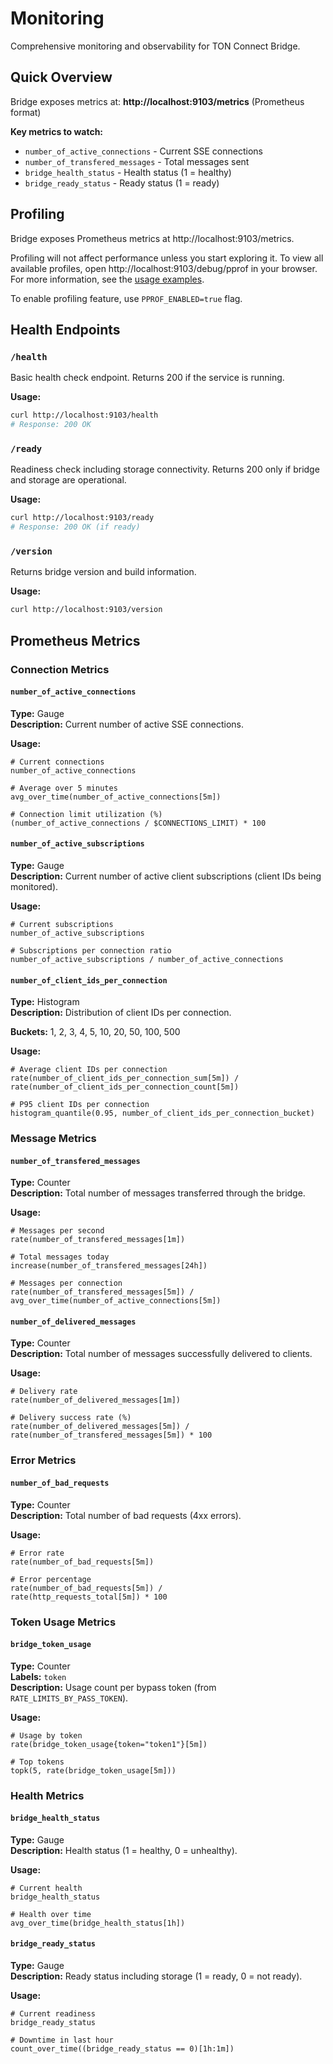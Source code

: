 # Monitoring

Comprehensive monitoring and observability for TON Connect Bridge.

## Quick Overview

Bridge exposes metrics at: **http://localhost:9103/metrics** (Prometheus format)

**Key metrics to watch:**
- `number_of_active_connections` - Current SSE connections
- `number_of_transfered_messages` - Total messages sent
- `bridge_health_status` - Health status (1 = healthy)
- `bridge_ready_status` - Ready status (1 = ready)

## Profiling

Bridge exposes Prometheus metrics at http://localhost:9103/metrics.

Profiling will not affect performance unless you start exploring it. To view all available profiles, open http://localhost:9103/debug/pprof in your browser. For more information, see the [usage examples](https://pkg.go.dev/net/http/pprof/#hdr-Usage_examples).

To enable profiling feature, use `PPROF_ENABLED=true` flag.

## Health Endpoints

### `/health`

Basic health check endpoint. Returns 200 if the service is running.

**Usage:**
```bash
curl http://localhost:9103/health
# Response: 200 OK
```

### `/ready`

Readiness check including storage connectivity. Returns 200 only if bridge and storage are operational.

**Usage:**
```bash
curl http://localhost:9103/ready
# Response: 200 OK (if ready)
```

### `/version`

Returns bridge version and build information.

**Usage:**
```bash
curl http://localhost:9103/version
```

## Prometheus Metrics

### Connection Metrics

#### `number_of_active_connections`
**Type:** Gauge  
**Description:** Current number of active SSE connections.

**Usage:**
```promql
# Current connections
number_of_active_connections

# Average over 5 minutes
avg_over_time(number_of_active_connections[5m])

# Connection limit utilization (%)
(number_of_active_connections / $CONNECTIONS_LIMIT) * 100
```

#### `number_of_active_subscriptions`
**Type:** Gauge  
**Description:** Current number of active client subscriptions (client IDs being monitored).

**Usage:**
```promql
# Current subscriptions
number_of_active_subscriptions

# Subscriptions per connection ratio
number_of_active_subscriptions / number_of_active_connections
```

#### `number_of_client_ids_per_connection`
**Type:** Histogram  
**Description:** Distribution of client IDs per connection.

**Buckets:** 1, 2, 3, 4, 5, 10, 20, 50, 100, 500

**Usage:**
```promql
# Average client IDs per connection
rate(number_of_client_ids_per_connection_sum[5m]) / 
rate(number_of_client_ids_per_connection_count[5m])

# P95 client IDs per connection
histogram_quantile(0.95, number_of_client_ids_per_connection_bucket)
```

### Message Metrics

#### `number_of_transfered_messages`
**Type:** Counter  
**Description:** Total number of messages transferred through the bridge.

**Usage:**
```promql
# Messages per second
rate(number_of_transfered_messages[1m])

# Total messages today
increase(number_of_transfered_messages[24h])

# Messages per connection
rate(number_of_transfered_messages[5m]) / 
avg_over_time(number_of_active_connections[5m])
```

#### `number_of_delivered_messages`
**Type:** Counter  
**Description:** Total number of messages successfully delivered to clients.

**Usage:**
```promql
# Delivery rate
rate(number_of_delivered_messages[1m])

# Delivery success rate (%)
rate(number_of_delivered_messages[5m]) / 
rate(number_of_transfered_messages[5m]) * 100
```

### Error Metrics

#### `number_of_bad_requests`
**Type:** Counter  
**Description:** Total number of bad requests (4xx errors).

**Usage:**
```promql
# Error rate
rate(number_of_bad_requests[5m])

# Error percentage
rate(number_of_bad_requests[5m]) / 
rate(http_requests_total[5m]) * 100
```

### Token Usage Metrics

#### `bridge_token_usage`
**Type:** Counter  
**Labels:** `token`  
**Description:** Usage count per bypass token (from `RATE_LIMITS_BY_PASS_TOKEN`).

**Usage:**
```promql
# Usage by token
rate(bridge_token_usage{token="token1"}[5m])

# Top tokens
topk(5, rate(bridge_token_usage[5m]))
```

### Health Metrics

#### `bridge_health_status`
**Type:** Gauge  
**Description:** Health status (1 = healthy, 0 = unhealthy).

**Usage:**
```promql
# Current health
bridge_health_status

# Health over time
avg_over_time(bridge_health_status[1h])
```

#### `bridge_ready_status`
**Type:** Gauge  
**Description:** Ready status including storage (1 = ready, 0 = not ready).

**Usage:**
```promql
# Current readiness
bridge_ready_status

# Downtime in last hour
count_over_time((bridge_ready_status == 0)[1h:1m])
```
